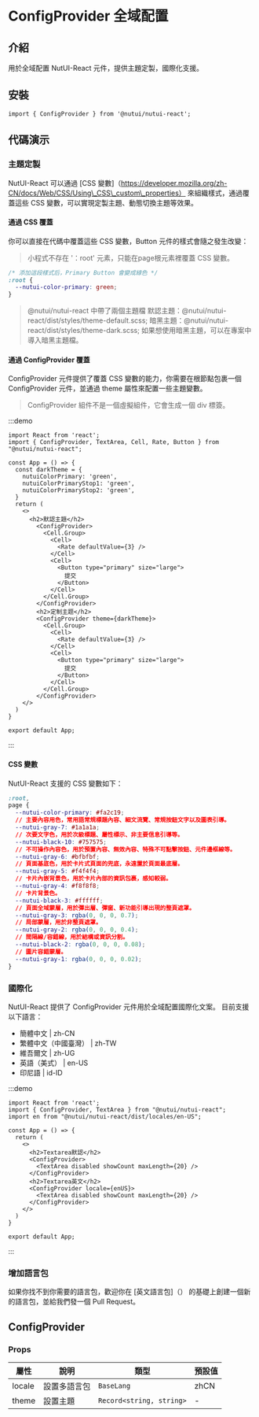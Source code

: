 # ConfigProvider 全域配置

## 介紹

用於全域配置 NutUI-React 元件，提供主題定製，國際化支援。

## 安裝

```tsx
import { ConfigProvider } from '@nutui/nutui-react';
```

## 代碼演示

### 主題定製

NutUI-React 可以通過 \[CSS 變數\]（<https://developer.mozilla.org/zh-CN/docs/Web/CSS/Using\_CSS\_custom\_properties）> 來組織樣式，通過覆蓋這些 CSS 變數，可以實現定製主題、動態切換主題等效果。

#### 通過 CSS 覆蓋

你可以直接在代碼中覆蓋這些 CSS 變數，Button 元件的樣式會隨之發生改變：

> 小程式不存在 '：root' 元素，只能在page根元素裡覆蓋 CSS 變數。

```css
/* 添加這段樣式后，Primary Button 會變成綠色 */
:root {
  --nutui-color-primary: green;
}
```

> @nutui/nutui-react 中帶了兩個主題檔 默認主題：@nutui/nutui-react/dist/styles/theme-default.scss; 暗黑主題：@nutui/nutui-react/dist/styles/theme-dark.scss; 如果想使用暗黑主題，可以在專案中導入暗黑主題檔。

#### 通過 ConfigProvider 覆蓋

ConfigProvider 元件提供了覆蓋 CSS 變數的能力，你需要在根節點包裹一個 ConfigProvider 元件，並通過 theme 屬性來配置一些主題變數。

> ConfigProvider 組件不是一個虛擬組件，它會生成一個 div 標簽。

:::demo

```tsx
import React from 'react';
import { ConfigProvider, TextArea, Cell, Rate, Button } from "@nutui/nutui-react";

const App = () => {
  const darkTheme = {
    nutuiColorPrimary: 'green',
    nutuiColorPrimaryStop1: 'green',
    nutuiColorPrimaryStop2: 'green',
  }
  return (
    <>
      <h2>默認主題</h2>
        <ConfigProvider>
          <Cell.Group>
            <Cell>
              <Rate defaultValue={3} />
            </Cell>
            <Cell>
              <Button type="primary" size="large">
                提交
              </Button>
            </Cell>
          </Cell.Group>
        </ConfigProvider>
        <h2>定制主题</h2>
        <ConfigProvider theme={darkTheme}>
          <Cell.Group>
            <Cell>
              <Rate defaultValue={3} />
            </Cell>
            <Cell>
              <Button type="primary" size="large">
                提交
              </Button>
            </Cell>
          </Cell.Group>
        </ConfigProvider>
    </>
  )
}

export default App;
```

:::

#### CSS 變數

NutUI-React 支援的 CSS 變數如下：

```css
:root,
page {
  --nutui-color-primary: #fa2c19;
  // 主要內容用色，常用語常規標題內容、細文流覽、常規按鈕文字以及圖表引導。
  --nutui-gray-7: #1a1a1a;
  // 次要文字色，用於次級標題、屬性標示、非主要信息引導等。
  --nutui-black-10: #757575;
  // 不可操作內容色，用於預置內容、無效內容、特殊不可點擊按鈕、元件邊框線等。
  --nutui-gray-6: #bfbfbf;
  // 頁面基底色，用於卡片式頁面的兜底，永遠置於頁面最底層。
  --nutui-gray-5: #f4f4f4;
  // 卡片內嵌背景色，用於卡片內部的資訊包裹，感知較弱。
  --nutui-gray-4: #f8f8f8;
  // 卡片背景色。
  --nutui-black-3: #ffffff;
  // 頁面全域蒙層，用於彈出層、彈窗、新功能引導出現的整頁遮罩。
  --nutui-gray-3: rgba(0, 0, 0, 0.7);
  // 局部蒙層，用於非整頁遮罩。
  --nutui-gray-2: rgba(0, 0, 0, 0.4);
  // 間隔線/容錯線，用於結構或資訊分割。
  --nutui-black-2: rgba(0, 0, 0, 0.08);
  // 圖片容錯蒙層。
  --nutui-gray-1: rgba(0, 0, 0, 0.02);
}

```

### 國際化

NutUI-React 提供了 ConfigProvider 元件用於全域配置國際化文案。 目前支援以下語言：

* 簡體中文 | zh-CN
* 繁體中文（中國臺灣） | zh-TW
* 維吾爾文 | zh-UG
* 英語（美式） | en-US
* 印尼語 | id-ID

:::demo

```tsx
import React from 'react';
import { ConfigProvider, TextArea } from "@nutui/nutui-react";
import en from "@nutui/nutui-react/dist/locales/en-US";

const App = () => {
  return (
    <>
      <h2>Textarea默認</h2>
      <ConfigProvider>
        <TextArea disabled showCount maxLength={20} />
      </ConfigProvider>
      <h2>Textarea英文</h2>
      <ConfigProvider locale={enUS}>
        <TextArea disabled showCount maxLength={20} />
      </ConfigProvider>
    </>
  )
}

export default App;
```

:::

### 增加語言包

如果你找不到你需要的語言包，歡迎你在 \[英文語言包\]（） 的基礎上創建一個新的語言包，並給我們發一個 Pull Request。

## ConfigProvider

### Props

| 屬性 | 說明 | 類型 | 預設值 |
| --- | --- | --- | --- |
| locale | 設置多語言包 | `BaseLang` | zhCN |
| theme | 設置主題 | `Record<string, string>` | \- |
